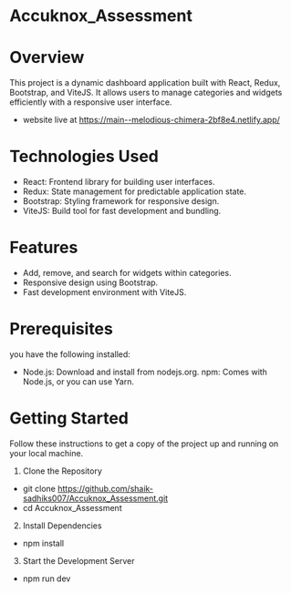 # Accuknox_Assessment

# Overview
This project is a dynamic dashboard application built with React, Redux, Bootstrap, and ViteJS. It allows users to manage categories and widgets efficiently with a responsive user interface.
- website live at https://main--melodious-chimera-2bf8e4.netlify.app/

# Technologies Used
- React: Frontend library for building user interfaces.
- Redux: State management for predictable application state.
- Bootstrap: Styling framework for responsive design.
- ViteJS: Build tool for fast development and bundling.

# Features
- Add, remove, and search for widgets within categories.
- Responsive design using Bootstrap.
- Fast development environment with ViteJS.
 # Prerequisites
you have the following installed:
- Node.js: Download and install from nodejs.org.
 npm: Comes with Node.js, or you can use Yarn.

# Getting Started
Follow these instructions to get a copy of the project up and running on your local machine.

1. Clone the Repository
- git clone https://github.com/shaik-sadhiks007/Accuknox_Assessment.git
- cd Accuknox_Assessment
2. Install Dependencies
- npm install
3. Start the Development Server
- npm run dev
